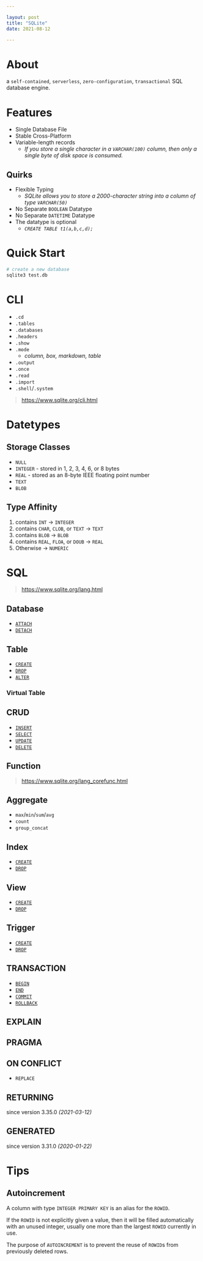 ```yaml
---

layout: post
title: "SQLite"
date: 2021-08-12

---
```


# About
a `self-contained`, `serverless`, `zero-configuration`, `transactional` SQL database engine.

# Features

- Single Database File
- Stable Cross-Platform
- Variable-length records
  + *If you store a single character in a `VARCHAR(100)` column, then only a single byte of disk space is consumed.*

## Quirks

- Flexible Typing
  + *SQLite allows you to store a 2000-character string into a column of type `VARCHAR(50)`*
- No Separate `BOOLEAN` Datatype
- No Separate `DATETIME` Datatype
- The datatype is optional
  + *`CREATE TABLE t1(a,b,c,d);`*


# Quick Start

```sh
# create a new database
sqlite3 test.db
```

# CLI

- `.cd`
- `.tables`
- `.databases`
- `.headers`
- `.show`
- `.mode`
  + *column, box, markdown, table*
- `.output`
- `.once`
- `.read`
- `.import`
- `.shell`/`.system`

> <https://www.sqlite.org/cli.html>

# Datetypes
## Storage Classes

- `NULL`
- `INTEGER` - stored in 1, 2, 3, 4, 6, or 8 bytes
- `REAL` - stored as an 8-byte IEEE floating point number
- `TEXT`
- `BLOB`

## Type Affinity

1. contains `INT` -> `INTEGER`
2. contains `CHAR`, `CLOB`, or `TEXT` -> `TEXT`
3. contains `BLOB` -> `BLOB`
4. contains `REAL`, `FLOA`, or `DOUB` -> `REAL`
5. Otherwise -> `NUMERIC`

# SQL

><https://www.sqlite.org/lang.html>

## Database

- [`ATTACH`](https://www.sqlite.org/lang_attach.html)
- [`DETACH`](https://www.sqlite.org/lang_detach.html)

## Table

- [`CREATE`](https://www.sqlite.org/lang_createtable.html)
- [`DROP`](https://www.sqlite.org/lang_droptable.html)
- [`ALTER`](https://www.sqlite.org/lang_altertable.html)

### Virtual Table

## CRUD

- [`INSERT`](https://www.sqlite.org/lang_insert.html)
- [`SELECT`](https://www.sqlite.org/lang_select.html)
- [`UPDATE`](https://www.sqlite.org/lang_update.html)
- [`DELETE`](https://www.sqlite.org/lang_delete.html)

## Function

> <https://www.sqlite.org/lang_corefunc.html>

## Aggregate

- `max`/`min`/`sum`/`avg`
- `count`
- `group_concat`

## Index

- [`CREATE`](https://www.sqlite.org/lang_createindex.html)
- [`DROP`](https://www.sqlite.org/lang_dropindex.html)

## View

- [`CREATE`](https://www.sqlite.org/lang_createview.html)
- [`DROP`](https://www.sqlite.org/lang_dropview.html)

## Trigger

- [`CREATE`](https://www.sqlite.org/lang_createtrigger.html)
- [`DROP`](https://www.sqlite.org/lang_droptrigger.html)

## TRANSACTION

- [`BEGIN`](https://www.sqlite.org/lang_transaction.html)
- [`END`](https://www.sqlite.org/lang_transaction.html)
- [`COMMIT`](https://www.sqlite.org/lang_transaction.html)
- [`ROLLBACK`](https://www.sqlite.org/lang_transaction.html)

## EXPLAIN

## PRAGMA

## ON CONFLICT

- `REPLACE`

## RETURNING

since version 3.35.0 *(2021-03-12)*

## GENERATED

since version 3.31.0 *(2020-01-22)*

# Tips

## Autoincrement

A column with type `INTEGER PRIMARY KEY` is an alias for the `ROWID`.

If the `ROWID` is not explicitly given a value, then it will be filled automatically with an unused integer, usually one more than the largest `ROWID` currently in use.

The purpose of `AUTOINCREMENT` is to prevent the reuse of `ROWID`s from previously deleted rows.

